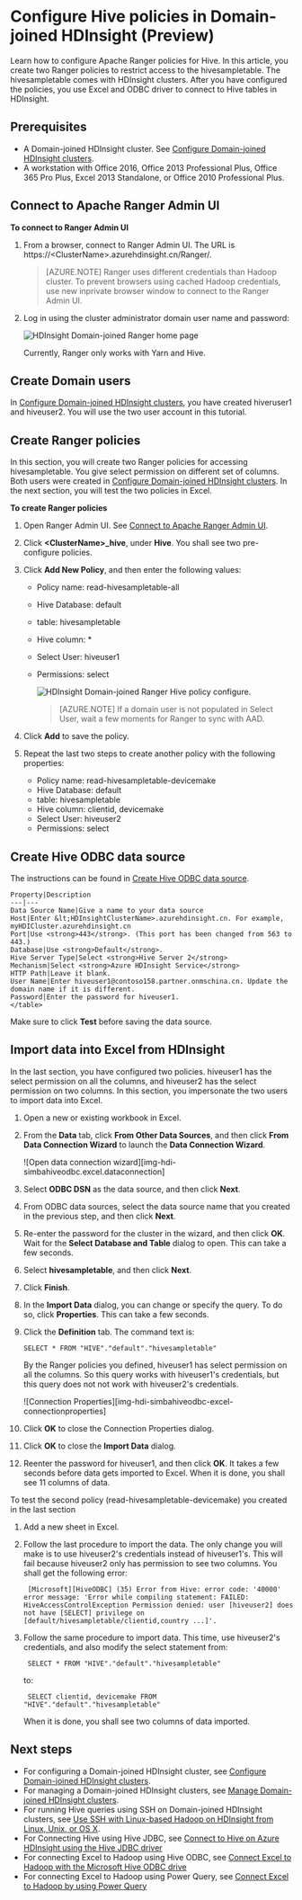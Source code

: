 <properties
    pageTitle="Configure Hive policies in Domain-joined HDInsight | Azure"
    description="Learn ...."
    services="hdinsight"
    documentationcenter=""
    author="saurinsh"
    manager="jhubbard"
    editor="cgronlun"
    tags="azure-portal" />
<tags
    ms.assetid="3fade1e5-c2e1-4ad5-b371-f95caea23f6d"
    ms.service="hdinsight"
    ms.devlang="na"
    ms.topic="hero-article"
    ms.tgt_pltfrm="na"
    ms.workload="big-data"
    ms.date="10/25/2016"
    wacn.date=""
    ms.author="saurinsh" />

# Configure Hive policies in Domain-joined HDInsight (Preview)
Learn how to configure Apache Ranger policies for Hive. In this article, you create two Ranger policies to restrict access to the hivesampletable. The hivesampletable comes with HDInsight clusters. After you have configured the policies, you use Excel and ODBC driver to connect to Hive tables in HDInsight.

## Prerequisites
* A Domain-joined HDInsight cluster. See [Configure Domain-joined HDInsight clusters](/documentation/articles/hdinsight-domain-joined-configure/).
* A workstation with Office 2016, Office 2013 Professional Plus, Office 365 Pro Plus, Excel 2013 Standalone, or Office 2010 Professional Plus.

## Connect to Apache Ranger Admin UI
**To connect to Ranger Admin UI**

1. From a browser, connect to Ranger Admin UI. The URL is https://&lt;ClusterName>.azurehdinsight.cn/Ranger/. 
   
   > [AZURE.NOTE]
   > Ranger uses different credentials than Hadoop cluster. To prevent browsers using cached Hadoop credentials, use new inprivate browser window to connect to the Ranger Admin UI.
   > 
   > 
2. Log in using the cluster administrator domain user name and password:
   
    ![HDInsight Domain-joined Ranger home page](./media/hdinsight-domain-joined-run-hive/hdinsight-domain-joined-ranger-home-page.png)
   
    Currently, Ranger only works with Yarn and Hive.

## Create Domain users
In [Configure Domain-joined HDInsight clusters](/documentation/articles/hdinsight-domain-joined-configure/#create-and-configure-azure-ad-ds-for-your-azure-ad), you have created hiveruser1 and hiveuser2. You will use the two user account in this tutorial.

## Create Ranger policies
In this section, you will create two Ranger policies for accessing hivesampletable. You give select permission on different set of columns. Both users were created in [Configure Domain-joined HDInsight clusters](/documentation/articles/hdinsight-domain-joined-configure/#create-and-configure-azure-ad-ds-for-your-azure-ad).  In the next section, you will test the two policies in Excel.

**To create Ranger policies**

1. Open Ranger Admin UI. See [Connect to Apache Ranger Admin UI](#connect-to-apache-ranager-admin-ui).
2. Click **&lt;ClusterName>_hive**, under **Hive**. You shall see two pre-configure policies.
3. Click **Add New Policy**, and then enter the following values:
   
   * Policy name: read-hivesampletable-all
   * Hive Database: default
   * table: hivesampletable
   * Hive column: *
   * Select User: hiveuser1
   * Permissions: select
     
     ![HDInsight Domain-joined Ranger Hive policy configure](./media/hdinsight-domain-joined-run-hive/hdinsight-domain-joined-configure-ranger-policy.png).
     
     > [AZURE.NOTE]
     > If a domain user is not populated in Select User, wait a few moments for Ranger to sync with AAD.
     > 
     > 
4. Click **Add** to save the policy.
5. Repeat the last two steps to create another policy with the following properties:
   
   * Policy name: read-hivesampletable-devicemake
   * Hive Database: default
   * table: hivesampletable
   * Hive column: clientid, devicemake
   * Select User: hiveuser2
   * Permissions: select

## Create Hive ODBC data source
The instructions can be found in [Create Hive ODBC data source](/documentation/articles/hdinsight-connect-excel-hive-odbc-driver/).  

    Property|Description
    ---|---
    Data Source Name|Give a name to your data source
    Host|Enter &lt;HDInsightClusterName>.azurehdinsight.cn. For example, myHDICluster.azurehdinsight.cn
    Port|Use <strong>443</strong>. (This port has been changed from 563 to 443.)
    Database|Use <strong>Default</strong>.
    Hive Server Type|Select <strong>Hive Server 2</strong>
    Mechanism|Select <strong>Azure HDInsight Service</strong>
    HTTP Path|Leave it blank.
    User Name|Enter hiveuser1@contoso158.partner.onmschina.cn. Update the domain name if it is different.
    Password|Enter the password for hiveuser1.
    </table>

Make sure to click **Test** before saving the data source.

## Import data into Excel from HDInsight
In the last section, you have configured two policies.  hiveuser1 has the select permission on all the columns, and hiveuser2 has the select permission on two columns. In this section, you impersonate the two users to import data into Excel.

1. Open a new or existing workbook in Excel.
2. From the **Data** tab, click **From Other Data Sources**, and then click **From Data Connection Wizard** to launch the **Data Connection Wizard**.
   
    ![Open data connection wizard][img-hdi-simbahiveodbc.excel.dataconnection]
3. Select **ODBC DSN** as the data source, and then click **Next**.
4. From ODBC data sources, select the data source name that you created in the previous step, and then  click **Next**.
5. Re-enter the password for the cluster in the wizard, and then click **OK**. Wait for the **Select Database and Table** dialog to open. This can take a few seconds.
6. Select **hivesampletable**, and then click **Next**. 
7. Click **Finish**.
8. In the **Import Data** dialog, you can change or specify the query. To do so, click **Properties**. This can take a few seconds. 
9. Click the **Definition** tab. The command text is:
   
       SELECT * FROM "HIVE"."default"."hivesampletable"
   
   By the Ranger policies you defined,  hiveuser1 has select permission on all the columns.  So this query works with hiveuser1's credentials, but this query does not not work with hiveuser2's credentials.
   
   ![Connection Properties][img-hdi-simbahiveodbc-excel-connectionproperties]
10. Click **OK** to close the Connection Properties dialog.
11. Click **OK** to close the **Import Data** dialog.  
12. Reenter the password for hiveuser1, and then click **OK**. It takes a few seconds before data gets imported to Excel. When it is done, you shall see 11 columns of data.

To test the second policy (read-hivesampletable-devicemake) you created in the last section

1. Add a new sheet in Excel.
2. Follow the last procedure to import the data.  The only change you will make is to use hiveuser2's credentials instead of hiveuser1's. This will fail because hiveuser2 only has permission to see two columns. You shall get the following error:
   
        [Microsoft][HiveODBC] (35) Error from Hive: error code: '40000' error message: 'Error while compiling statement: FAILED: HiveAccessControlException Permission denied: user [hiveuser2] does not have [SELECT] privilege on [default/hivesampletable/clientid,country ...]'.
3. Follow the same procedure to import data. This time, use hiveuser2's credentials, and also modify the select statement from:
   
        SELECT * FROM "HIVE"."default"."hivesampletable"
   
    to:
   
        SELECT clientid, devicemake FROM "HIVE"."default"."hivesampletable"
   
    When it is done, you shall see two columns of data imported.

## Next steps
* For configuring a Domain-joined HDInsight cluster, see [Configure Domain-joined HDInsight clusters](/documentation/articles/hdinsight-domain-joined-configure/).
* For managing a Domain-joined HDInsight clusters, see [Manage Domain-joined HDInsight clusters](/documentation/articles/hdinsight-domain-joined-manage/).
* For running Hive queries using SSH on Domain-joined HDInsight clusters, see [Use SSH with Linux-based Hadoop on HDInsight from Linux, Unix, or OS X](/documentation/articles/hdinsight-hadoop-linux-use-ssh-unix/#connect-to-a-domain-joined-hdinsight-cluster).
* For Connecting Hive using Hive JDBC, see [Connect to Hive on Azure HDInsight using the Hive JDBC driver](/documentation/articles/hdinsight-connect-hive-jdbc-driver/)
* For connecting Excel to Hadoop using Hive ODBC, see [Connect Excel to Hadoop with the Microsoft Hive ODBC drive](/documentation/articles/hdinsight-connect-excel-hive-odbc-driver/)
* For connecting Excel to Hadoop using Power Query, see [Connect Excel to Hadoop by using Power Query](/documentation/articles/hdinsight-connect-excel-power-query/)

